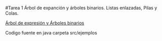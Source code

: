 #Tarea 1
Árbol de expanción y árboles binarios. Listas enlazadas, Pilas y Colas.

[Árbol de expresión y Árboles binarios](https://github.com/rramirezg18/Tarea-1-Programacion-3/blob/main/a%CC%81rbol%20de%20expresio%CC%81n%20y%20a%CC%81rboles%20binarios.pdf)


Codigo fuente en java carpeta src/ejemplos
